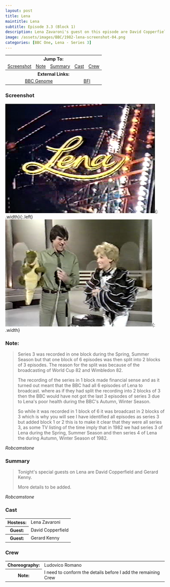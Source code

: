```yaml
---
layout: post
title: Lena
maintitle: Lena
subtitle: Episode 3.3 (Block 1)
description: Lena Zavaroni's guest on this episode are David Copperfield and Gerard Kenny.
image: /assets/images/BBC/1982-lena-screenshot-04.png
categories: [BBC One, Lena - Series 3]
---
```


<table>
<tr align="center">
<th colspan="5">Jump To:</th>
</tr>

<tr align="center">
<td><a href="#screenshot">Screenshot</a></td>
<td><a href="#note">Note</a></td>
<td><a href="#summary">Summary</a></td>
<td><a href="#cast">Cast</a></td>
<td><a href="#crew">Crew</a></td>
</tr>

<tr align="center">
<th colspan="5">External Links:</th>
</tr>

<tr align="center">
<td colspan="3"><a href="https://genome.ch.bbc.co.uk/schedules/bbcone/london/1982-06-08#at-19.40">BBC Genome</a></td>
<td colspan="2"><a href="https://www.bfi.org.uk/films-tv-people/4ce2b790cfbac">BFI</a></td>
</tr>
</table>

### Screenshot
![](/assets/images/BBC/1982-lena-screenshot-01.png){: .width}{:.left}
![David Copperfield and Lena Zavaroni](/assets/images/BBC/1982-lena-screenshot-04.png "David Copperfield and Lena Zavaroni"){: .width}

### Note:
> Series 3 was recorded in one block during the Spring, Summer Season but that one block of 6 episodes was then split into 2 blocks of 3 episodes. The reason for the split was because of the broadcasting of World Cup 82 and Wimbledon 82.
>
> The recording of the series in 1 block made financial sense and as it turned out meant that the BBC had all 6 episodes of Lena to broadcast. where as if they had split the recording into 2 blocks of 3 then the BBC would have not got the last 3 episodes of series 3 due to Lena's poor health during the BBC's Autumn, Winter Season.
>
> So while it was recorded in 1 block of 6 it was broadcast in 2 blocks of 3 which is why you will see I have identified all episodes as series 3 but added block 1 or 2 this is to make it clear that they were all series 3, as some TV listing of the time imply that in 1982 we had series 3 of Lena during the Spring, Summer Season and then series 4 of Lena the during Autumn, Winter Season of 1982.

<cite>Robcamstone</cite>

### Summary
> Tonight's special guests on Lena are David Copperfield and Gerard Kenny.
>
> More details to be added.

<cite>Robcamstone</cite>

### Cast
<table>
<tr><th>Hostess:</th> <td>Lena Zavaroni</td></tr>
<tr><th>Guest:</th> <td>David Copperfield</td></tr>
<tr><th>Guest:</th> <td>Gerard Kenny</td></tr>
</table>

### Crew
<table>
<tr><th>Choreography:</th> <td>Ludovico Romano</td></tr>
<tr><th>Note:</th> <td>I need to conform the details before I add the remaining Crew</td></tr>
</table>

<style>
.width {width:49.32%; height:auto;}
</style>

